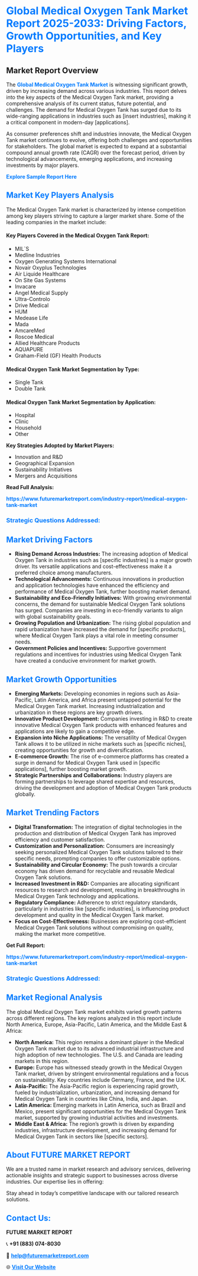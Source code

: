<h1 style="color: #007BFF;">Global Medical Oxygen Tank Market Report 2025-2033: Driving Factors, Growth Opportunities, and Key Players</h1>

<section id="overview">
<h2>Market Report Overview</h2>
<p>The <a href="https://www.futuremarketreport.com/industry-report/medical-oxygen-tank-market" style="color: #007BFF; text-decoration: none;"><strong>Global Medical Oxygen Tank Market</strong></a> is witnessing significant growth, driven by increasing demand across various industries. This report delves into the key aspects of the Medical Oxygen Tank market, providing a comprehensive analysis of its current status, future potential, and challenges. The demand for Medical Oxygen Tank has surged due to its wide-ranging applications in industries such as [insert industries], making it a critical component in modern-day [applications].</p>
<p>As consumer preferences shift and industries innovate, the Medical Oxygen Tank market continues to evolve, offering both challenges and opportunities for stakeholders. The global market is expected to expand at a substantial compound annual growth rate (CAGR) over the forecast period, driven by technological advancements, emerging applications, and increasing investments by major players.</p>
</section>

<section id="overview">
<p><a href="https://www.futuremarketreport.com/request-sample/reportId=77347" style="color: #007BFF; text-decoration: none;"><strong>Explore Sample Report Here</strong></a></p>
</section>

<section id="key-players">
<h2 style="color: #007BFF;">Market Key Players Analysis</h2>
<p>The Medical Oxygen Tank market is characterized by intense competition among key players striving to capture a larger market share. Some of the leading companies in the market include:</p>
<h4>Key Players Covered in the Medical Oxygen Tank Report:</h4>
<ul><li>MIL`S</li><li>Medline Industries</li><li>Oxygen Generating Systems International</li><li>Novair Oxyplus Technologies</li><li>Air Liquide Healthcare</li><li>On Site Gas Systems</li><li>Invacare</li><li>Angel Medical Supply</li><li>Ultra-Controlo</li><li>Drive Medical</li><li>HUM</li><li>Medease Life</li><li>Mada</li><li>AmcareMed</li><li>Roscoe Medical</li><li>Allied Healthcare Products</li><li>AQUAPURE</li><li>Graham-Field (GF) Health Products</li></ul>
<h4>Medical Oxygen Tank Market Segmentation by Type:</h4>
<ul><li>Single Tank</li><li>Double Tank</li></ul>

<h4>Medical Oxygen Tank Market Segmentation by Application:</h4>
<ul><li>Hospital</li><li>Clinic</li><li>Household</li><li>Other</li></ul>
<p><strong>Key Strategies Adopted by Market Players:</strong></p>
<ul>
<li>Innovation and R&D</li>
<li>Geographical Expansion</li>
<li>Sustainability Initiatives</li>
<li>Mergers and Acquisitions</li>
</ul>
</section>

<section>
<p><strong>Read Full Analysis: </strong></p><a href="https://www.futuremarketreport.com/industry-report/medical-oxygen-tank-market" style="color: #007BFF; text-decoration: none;"><strong>https://www.futuremarketreport.com/industry-report/medical-oxygen-tank-market</strong></a>
<h3 style="color: #007BFF;">Strategic Questions Addressed:</h3>
</section>

<section id="driving-factors">
<h2 style="color: #007BFF;">Market Driving Factors</h2>
<ul>
<li><strong>Rising Demand Across Industries:</strong> The increasing adoption of Medical Oxygen Tank in industries such as [specific industries] is a major growth driver. Its versatile applications and cost-effectiveness make it a preferred choice among manufacturers.</li>
<li><strong>Technological Advancements:</strong> Continuous innovations in production and application technologies have enhanced the efficiency and performance of Medical Oxygen Tank, further boosting market demand.</li>
<li><strong>Sustainability and Eco-Friendly Initiatives:</strong> With growing environmental concerns, the demand for sustainable Medical Oxygen Tank solutions has surged. Companies are investing in eco-friendly variants to align with global sustainability goals.</li>
<li><strong>Growing Population and Urbanization:</strong> The rising global population and rapid urbanization have increased the demand for [specific products], where Medical Oxygen Tank plays a vital role in meeting consumer needs.</li>
<li><strong>Government Policies and Incentives:</strong> Supportive government regulations and incentives for industries using Medical Oxygen Tank have created a conducive environment for market growth.</li>
</ul>
</section>

<section id="growth-opportunities">
<h2 style="color: #007BFF;">Market Growth Opportunities</h2>
<ul>
<li><strong>Emerging Markets:</strong> Developing economies in regions such as Asia-Pacific, Latin America, and Africa present untapped potential for the Medical Oxygen Tank market. Increasing industrialization and urbanization in these regions are key growth drivers.</li>
<li><strong>Innovative Product Development:</strong> Companies investing in R&D to create innovative Medical Oxygen Tank products with enhanced features and applications are likely to gain a competitive edge.</li>
<li><strong>Expansion into Niche Applications:</strong> The versatility of Medical Oxygen Tank allows it to be utilized in niche markets such as [specific niches], creating opportunities for growth and diversification.</li>
<li><strong>E-commerce Growth:</strong> The rise of e-commerce platforms has created a surge in demand for Medical Oxygen Tank used in [specific applications], further boosting market growth.</li>
<li><strong>Strategic Partnerships and Collaborations:</strong> Industry players are forming partnerships to leverage shared expertise and resources, driving the development and adoption of Medical Oxygen Tank products globally.</li>
</ul>
</section>

<section id="trending-factors">
<h2 style="color: #007BFF;">Market Trending Factors</h2>
<ul>
<li><strong>Digital Transformation:</strong> The integration of digital technologies in the production and distribution of Medical Oxygen Tank has improved efficiency and customer satisfaction.</li>
<li><strong>Customization and Personalization:</strong> Consumers are increasingly seeking personalized Medical Oxygen Tank solutions tailored to their specific needs, prompting companies to offer customizable options.</li>
<li><strong>Sustainability and Circular Economy:</strong> The push towards a circular economy has driven demand for recyclable and reusable Medical Oxygen Tank solutions.</li>
<li><strong>Increased Investment in R&D:</strong> Companies are allocating significant resources to research and development, resulting in breakthroughs in Medical Oxygen Tank technology and applications.</li>
<li><strong>Regulatory Compliance:</strong> Adherence to strict regulatory standards, particularly in industries like [specific industries], is influencing product development and quality in the Medical Oxygen Tank market.</li>
<li><strong>Focus on Cost-Effectiveness:</strong> Businesses are exploring cost-efficient Medical Oxygen Tank solutions without compromising on quality, making the market more competitive.</li>
</ul>
</section>

<section>
<p><strong>Get Full Report: </strong></p><a href="https://www.futuremarketreport.com/industry-report/medical-oxygen-tank-market" style="color: #007BFF; text-decoration: none;"><strong>https://www.futuremarketreport.com/industry-report/medical-oxygen-tank-market</strong></a>
<h3 style="color: #007BFF;">Strategic Questions Addressed:</h3>
</section>


<section id="regional-analysis">
<h2 style="color: #007BFF;">Market Regional Analysis</h2>
<p>The global Medical Oxygen Tank market exhibits varied growth patterns across different regions. The key regions analyzed in this report include North America, Europe, Asia-Pacific, Latin America, and the Middle East & Africa:</p>
<ul>
<li><strong>North America:</strong> This region remains a dominant player in the Medical Oxygen Tank market due to its advanced industrial infrastructure and high adoption of new technologies. The U.S. and Canada are leading markets in this region.</li>
<li><strong>Europe:</strong> Europe has witnessed steady growth in the Medical Oxygen Tank market, driven by stringent environmental regulations and a focus on sustainability. Key countries include Germany, France, and the U.K.</li>
<li><strong>Asia-Pacific:</strong> The Asia-Pacific region is experiencing rapid growth, fueled by industrialization, urbanization, and increasing demand for Medical Oxygen Tank in countries like China, India, and Japan.</li>
<li><strong>Latin America:</strong> Emerging markets in Latin America, such as Brazil and Mexico, present significant opportunities for the Medical Oxygen Tank market, supported by growing industrial activities and investments.</li>
<li><strong>Middle East & Africa:</strong> The region’s growth is driven by expanding industries, infrastructure development, and increasing demand for Medical Oxygen Tank in sectors like [specific sectors].</li>
</ul>
</section>

<footer>
<h2 style="color: #007BFF;">About FUTURE MARKET REPORT</h2>
<p>We are a trusted name in market research and advisory services, delivering actionable insights and strategic support to businesses across diverse industries. Our expertise lies in offering:</p>

<p>Stay ahead in today’s competitive landscape with our tailored research solutions.</p>

<h2 style="color: #007BFF;">Contact Us:</h2>
<p><strong>FUTURE MARKET REPORT</strong></p>
<p>📞 <strong>+91 (883) 074-8030</strong></p>
<p>📧 <strong><a href="mailto:help@futuremarketreport.com" style="color: #007BFF;">help@futuremarketreport.com</a></strong></p>
<p>🌐 <strong><a href="https://www.futuremarketreport.com/" style="color: #007BFF;">Visit Our Website</a></strong></p>
</footer>